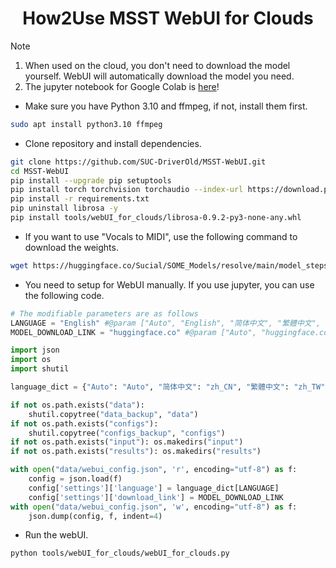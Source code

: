 <div align="center">

# How2Use MSST WebUI for Clouds

</div>

> [!NOTE]
> 1. When used on the cloud, you don't need to download the model yourself. WebUI will automatically download the model you need. 
> 2. The jupyter notebook for Google Colab is [here](https://colab.research.google.com/github/SUC-DriverOld/MSST-WebUI/blob/main/webUI_for_colab.ipynb)!

- Make sure you have Python 3.10 and ffmpeg, if not, install them first.
```bash
sudo apt install python3.10 ffmpeg
```

- Clone repository and install dependencies.
```bash
git clone https://github.com/SUC-DriverOld/MSST-WebUI.git
cd MSST-WebUI
pip install --upgrade pip setuptools
pip install torch torchvision torchaudio --index-url https://download.pytorch.org/whl/cu121
pip install -r requirements.txt
pip uninstall librosa -y
pip install tools/webUI_for_clouds/librosa-0.9.2-py3-none-any.whl
```

- If you want to use "Vocals to MIDI", use the following command to download the weights.
```bash
wget https://huggingface.co/Sucial/SOME_Models/resolve/main/model_steps_64000_simplified.ckpt -O MSST-WebUI/tools/SOME_weights/model_steps_64000_simplified.ckpt
```

- You need to setup for WebUI manually. If you use jupyter, you can use the following code.
```python
# The modifiable parameters are as follows
LANGUAGE = "English" #@param ["Auto", "English", "简体中文", "繁體中文", "日本語", "😊"]
MODEL_DOWNLOAD_LINK = "huggingface.co" #@param ["Auto", "huggingface.co", "hf-mirror.com"]

import json
import os
import shutil

language_dict = {"Auto": "Auto", "简体中文": "zh_CN", "繁體中文": "zh_TW", "English": "en_US", "日本語": "ja_JP", "😊": "emoji"}

if not os.path.exists("data"):
    shutil.copytree("data_backup", "data")
if not os.path.exists("configs"):
    shutil.copytree("configs_backup", "configs")
if not os.path.exists("input"): os.makedirs("input")
if not os.path.exists("results"): os.makedirs("results")

with open("data/webui_config.json", 'r', encoding="utf-8") as f:
    config = json.load(f)
    config['settings']['language'] = language_dict[LANGUAGE]
    config['settings']['download_link'] = MODEL_DOWNLOAD_LINK
with open("data/webui_config.json", 'w', encoding="utf-8") as f:
    json.dump(config, f, indent=4)
```

- Run the webUI.
```bash
python tools/webUI_for_clouds/webUI_for_clouds.py
```
